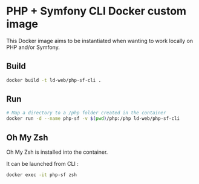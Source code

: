 # PHP + Symfony CLI Docker custom image

This Docker image aims to be instantiated when wanting to work locally on PHP and/or Symfony.

## Build

```bash
docker build -t ld-web/php-sf-cli .
```

## Run

```bash
# Map a directory to a /php folder created in the container
docker run -d --name php-sf -v $(pwd)/php:/php ld-web/php-sf-cli
```

## Oh My Zsh

Oh My Zsh is installed into the container.

It can be launched from CLI :

```bash
docker exec -it php-sf zsh
```
